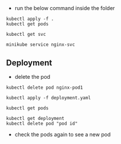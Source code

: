 ##
* run the below command inside the folder
```
kubectl apply -f .
kubectl get pods

kubectl get svc

minikube service nginx-svc
```

## Deployment 
* delete the pod 
```
kubectl delete pod nginx-pod1

kubectl apply -f deployment.yaml

kubectl get pods

kubectl get deployment
kubectl delete pod "pod id"

```
* check the pods again to see a new pod



